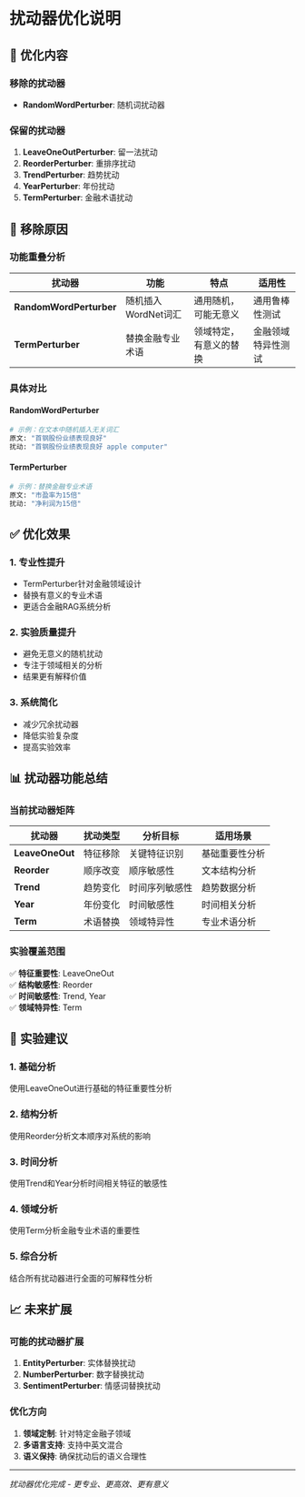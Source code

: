 # 扰动器优化说明

## 🔄 优化内容

### 移除的扰动器
- **RandomWordPerturber**: 随机词扰动器

### 保留的扰动器
1. **LeaveOneOutPerturber**: 留一法扰动
2. **ReorderPerturber**: 重排序扰动
3. **TrendPerturber**: 趋势扰动
4. **YearPerturber**: 年份扰动
5. **TermPerturber**: 金融术语扰动

## 🤔 移除原因

### 功能重叠分析

| 扰动器 | 功能 | 特点 | 适用性 |
|--------|------|------|--------|
| **RandomWordPerturber** | 随机插入WordNet词汇 | 通用随机，可能无意义 | 通用鲁棒性测试 |
| **TermPerturber** | 替换金融专业术语 | 领域特定，有意义的替换 | 金融领域特异性测试 |

### 具体对比

#### RandomWordPerturber
```python
# 示例：在文本中随机插入无关词汇
原文: "首钢股份业绩表现良好"
扰动: "首钢股份业绩表现良好 apple computer"
```

#### TermPerturber
```python
# 示例：替换金融专业术语
原文: "市盈率为15倍"
扰动: "净利润为15倍"
```

## ✅ 优化效果

### 1. **专业性提升**
- TermPerturber针对金融领域设计
- 替换有意义的专业术语
- 更适合金融RAG系统分析

### 2. **实验质量提升**
- 避免无意义的随机扰动
- 专注于领域相关的分析
- 结果更有解释价值

### 3. **系统简化**
- 减少冗余扰动器
- 降低实验复杂度
- 提高实验效率

## 📊 扰动器功能总结

### 当前扰动器矩阵

| 扰动器 | 扰动类型 | 分析目标 | 适用场景 |
|--------|----------|----------|----------|
| **LeaveOneOut** | 特征移除 | 关键特征识别 | 基础重要性分析 |
| **Reorder** | 顺序改变 | 顺序敏感性 | 文本结构分析 |
| **Trend** | 趋势变化 | 时间序列敏感性 | 趋势数据分析 |
| **Year** | 年份变化 | 时间敏感性 | 时间相关分析 |
| **Term** | 术语替换 | 领域特异性 | 专业术语分析 |

### 实验覆盖范围

✅ **特征重要性**: LeaveOneOut  
✅ **结构敏感性**: Reorder  
✅ **时间敏感性**: Trend, Year  
✅ **领域特异性**: Term  

## 🎯 实验建议

### 1. **基础分析**
使用LeaveOneOut进行基础的特征重要性分析

### 2. **结构分析**
使用Reorder分析文本顺序对系统的影响

### 3. **时间分析**
使用Trend和Year分析时间相关特征的敏感性

### 4. **领域分析**
使用Term分析金融专业术语的重要性

### 5. **综合分析**
结合所有扰动器进行全面的可解释性分析

## 📈 未来扩展

### 可能的扰动器扩展
1. **EntityPerturber**: 实体替换扰动
2. **NumberPerturber**: 数字替换扰动
3. **SentimentPerturber**: 情感词替换扰动

### 优化方向
1. **领域定制**: 针对特定金融子领域
2. **多语言支持**: 支持中英文混合
3. **语义保持**: 确保扰动后的语义合理性

---

*扰动器优化完成 - 更专业、更高效、更有意义* 